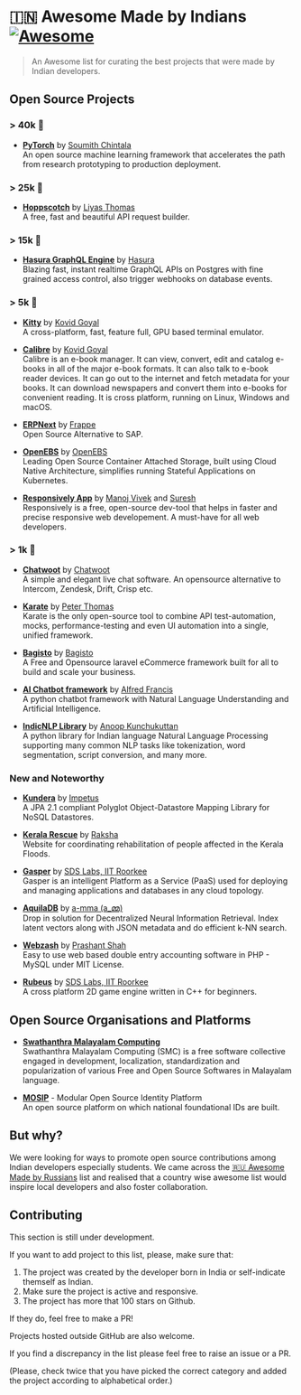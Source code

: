 # 🇮🇳 Awesome Made by Indians [![Awesome](https://awesome.re/badge.svg)](https://awesome.re)
> An Awesome list for curating the best projects that were made by Indian developers.

## Open Source Projects

### > 40k 🌟

- **[PyTorch](https://pytorch.org)** by [Soumith Chintala](https://github.com/soumith)<br>
An open source machine learning framework that accelerates the path from research prototyping to production deployment.

### > 25k 🌟

- **[Hoppscotch](https://github.com/hoppscotch/hoppscotch)** by [Liyas Thomas](https://github.com/liyasthomas)<br>
A free, fast and beautiful API request builder.

### > 15k 🌟

- **[Hasura GraphQL Engine](https://github.com/hasura/graphql-engine)** by [Hasura](https://github.com/hasura)<br>
Blazing fast, instant realtime GraphQL APIs on Postgres with fine grained access control, also trigger webhooks on database events.

### > 5k 🌟

- **[Kitty](https://github.com/kovidgoyal/kitty)** by [Kovid Goyal](https://github.com/kovidgoyal)<br>
A cross-platform, fast, feature full, GPU based terminal emulator.

- **[Calibre](https://github.com/kovidgoyal/calibre)** by [Kovid Goyal](https://github.com/kovidgoyal)<br>
Calibre is an e-book manager. It can view, convert, edit and catalog e-books in all of the major e-book formats. It can also talk to e-book reader devices. It can go out to the internet and fetch metadata for your books. It can download newspapers and convert them into e-books for convenient reading. It is cross platform, running on Linux, Windows and macOS.

- **[ERPNext](https://github.com/frappe/erpnext)** by [Frappe](https://github.com/frappe)<br>
Open Source Alternative to SAP.

- **[OpenEBS](https://github.com/openebs/openebs)** by [OpenEBS](https://github.com/openebs)<br>
Leading Open Source Container Attached Storage, built using Cloud Native Architecture, simplifies running Stateful Applications on Kubernetes.

- **[Responsively App](https://github.com/responsively-org/responsively-app)** by [Manoj Vivek](https://github.com/manojVivek) and [Suresh](https://github.com/esprush)<br>
Responsively is a free, open-source dev-tool that helps in faster and precise responsive web developement. A must-have for all web developers.

### > 1k 🌟

- **[Chatwoot](https://github.com/chatwoot/chatwoot)** by [Chatwoot](https://github.com/chatwoot)<br>
A simple and elegant live chat software. An opensource alternative to Intercom, Zendesk, Drift, Crisp etc.

- **[Karate](https://github.com/intuit/karate)** by [Peter Thomas](https://github.com/ptrthomas)<br>
Karate is the only open-source tool to combine API test-automation, mocks, performance-testing and even UI automation into a single, unified framework.

- **[Bagisto](https://github.com/bagisto/bagisto)** by [Bagisto](https://github.com/bagisto)<br>
A Free and Opensource laravel eCommerce framework built for all to build and scale your business.

- **[AI Chatbot framework](https://github.com/alfredfrancis/ai-chatbot-framework)** by [Alfred Francis](https://github.com/alfredfrancis)<br>
A python chatbot framework with Natural Language Understanding and Artificial Intelligence.

- **[IndicNLP Library](https://github.com/anoopkunchukuttan/indic_nlp_library)** by [Anoop Kunchukuttan](https://github.com/anoopkunchukuttan/indic_nlp_library)<br>
A python library for Indian language Natural Language Processing supporting many common NLP tasks like tokenization, word segmentation, script conversion, and many more.

### New and Noteworthy

- **[Kundera](https://github.com/Impetus/Kundera)** by [Impetus](https://github.com/Impetus)<br>
A JPA 2.1 compliant Polyglot Object-Datastore Mapping Library for NoSQL Datastores.

- **[Kerala Rescue](https://github.com/raksha-life/rescuekerala/)** by [Raksha](https://github.com/raksha-life)<br>
Website for coordinating rehabilitation of people affected in the Kerala Floods.

- **[Gasper](https://github.com/sdslabs/gasper)** by [SDS Labs, IIT Roorkee](https://github.com/sdslabs)<br>
Gasper is an intelligent Platform as a Service (PaaS) used for deploying and managing applications and databases in any cloud topology.

- **[AquilaDB](https://github.com/a-mma/AquilaDB)** by [a-mma (a_മ്മ)](https://github.com/a-mma)<br>
Drop in solution for Decentralized Neural Information Retrieval. Index latent vectors along with JSON metadata and do efficient k-NN search.

- **[Webzash](https://github.com/prashants/webzash)** by [Prashant Shah](https://github.com/prashants/webzash)<br>
Easy to use web based double entry accounting software in PHP - MySQL under MIT License.

- **[Rubeus](https://github.com/sdslabs/Rubeus)** by [SDS Labs, IIT Roorkee](https://github.com/sdslabs)<br>
A cross platform 2D game engine written in C++ for beginners.

## Open Source Organisations and Platforms

- **[Swathanthra Malayalam Computing](https://smc.org.in)**<br>
Swathanthra Malayalam Computing (SMC) is a free software collective engaged in development, localization, standardization and popularization of various Free and Open Source Softwares in Malayalam language.

- **[MOSIP](https://github.com/mosip)** - Modular Open Source Identity Platform <br>
An open source platform on which national foundational IDs are built.

## But why?

We were looking for ways to promote open source contributions among Indian developers especially students. We came across the [🇷🇺 Awesome Made by Russians](https://github.com/igoradamenko/awesome-made-by-russians) list and realised that a country wise awesome list would inspire local developers and also foster collaboration. 

## Contributing 

This section is still under development.

If you want to add project to this list, please, make sure that:

1. The project was created by the developer born in India or self-indicate themself as Indian.
2. Make sure the project is active and responsive.
3. The project has more that 100 stars on Github.

If they do, feel free to make a PR!

Projects hosted outside GitHub are also welcome.

If you find a discrepancy in the list please feel free to raise an issue or a PR.

(Please, check twice that you have picked the correct category and added the project according to alphabetical order.)
